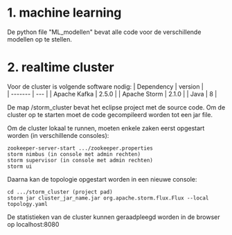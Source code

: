 # 1. machine learning

De python file "ML_modellen" bevat alle code voor de verschillende modellen op te stellen.

# 2. realtime cluster

Voor de cluster is volgende software nodig:
| Dependency | version  |   
| ------- | --- |
| Apache Kafka | 2.5.0 |
| Apache Storm | 2.1.0 |
| Java  | 8 |

De map /storm_cluster bevat het eclipse project met de source code. Om de cluster op te starten moet de code gecompileerd worden tot een jar file.

Om de cluster lokaal te runnen, moeten enkele zaken eerst opgestart worden (in verschillende consoles):
```
zookeeper-server-start .../zookeeper.properties
storm nimbus (in console met admin rechten)
storm supervisor (in console met admin rechten)
storm ui
```

Daarna kan de topologie opgestart worden in een nieuwe console:

```
cd .../storm_cluster (project pad)
storm jar cluster_jar_name.jar org.apache.storm.flux.Flux --local topology.yaml
```

De statistieken van de cluster kunnen geraadpleegd worden in de browser op localhost:8080

